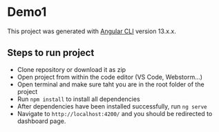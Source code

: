 # Demo1

This project was generated with [Angular CLI](https://github.com/angular/angular-cli) version 13.x.x.

## Steps to run project

- Clone repository or download it as zip
- Open project from within the code editor (VS Code, Webstorm...)
- Open terminal and make sure taht you are in the root folder of the project
- Run `npm install` to install all dependencies
- After dependencies have been installed successfully, run `ng serve`
- Navigate to `http://localhost:4200/` and you should be redirected to dashboard page.
